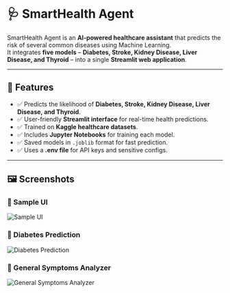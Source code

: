# 🩺 SmartHealth Agent  

SmartHealth Agent is an **AI-powered healthcare assistant** that predicts the risk of several common diseases using Machine Learning.  
It integrates **five models** – **Diabetes, Stroke, Kidney Disease, Liver Disease, and Thyroid** – into a single **Streamlit web application**.  

---

## 🌟 Features
- ✅ Predicts the likelihood of **Diabetes, Stroke, Kidney Disease, Liver Disease, and Thyroid**.  
- ✅ User-friendly **Streamlit interface** for real-time health predictions.  
- ✅ Trained on **Kaggle healthcare datasets**.  
- ✅ Includes **Jupyter Notebooks** for training each model.  
- ✅ Saved models in `.joblib` format for fast prediction.  
- ✅ Uses a **.env file** for API keys and sensitive configs.  

---

## 🖼️ Screenshots  

### 🔹 Sample UI  
![Sample UI](images/sample_ui.png)  

### 🔹 Diabetes Prediction  
![Diabetes Prediction](images/diabetes_prediction.png)  

### 🔹 General Symptoms Analyzer  
![General Symptoms Analyzer](images/general_symptoms.png)  
